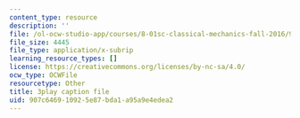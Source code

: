 ```yaml
---
content_type: resource
description: ''
file: /ol-ocw-studio-app/courses/8-01sc-classical-mechanics-fall-2016/907c646910925e87bda1a95a9e4edea2_emrHcqEvXpw.vtt
file_size: 4445
file_type: application/x-subrip
learning_resource_types: []
license: https://creativecommons.org/licenses/by-nc-sa/4.0/
ocw_type: OCWFile
resourcetype: Other
title: 3play caption file
uid: 907c6469-1092-5e87-bda1-a95a9e4edea2
---
```

